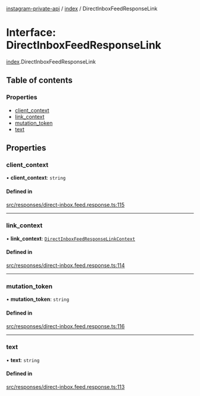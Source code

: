 [instagram-private-api](../../README.md) / [index](../../modules/index.md) / DirectInboxFeedResponseLink

# Interface: DirectInboxFeedResponseLink

[index](../../modules/index.md).DirectInboxFeedResponseLink

## Table of contents

### Properties

- [client\_context](DirectInboxFeedResponseLink.md#client_context)
- [link\_context](DirectInboxFeedResponseLink.md#link_context)
- [mutation\_token](DirectInboxFeedResponseLink.md#mutation_token)
- [text](DirectInboxFeedResponseLink.md#text)

## Properties

### client\_context

• **client\_context**: `string`

#### Defined in

[src/responses/direct-inbox.feed.response.ts:115](https://github.com/Nerixyz/instagram-private-api/blob/0e0721c/src/responses/direct-inbox.feed.response.ts#L115)

___

### link\_context

• **link\_context**: [`DirectInboxFeedResponseLinkContext`](DirectInboxFeedResponseLinkContext.md)

#### Defined in

[src/responses/direct-inbox.feed.response.ts:114](https://github.com/Nerixyz/instagram-private-api/blob/0e0721c/src/responses/direct-inbox.feed.response.ts#L114)

___

### mutation\_token

• **mutation\_token**: `string`

#### Defined in

[src/responses/direct-inbox.feed.response.ts:116](https://github.com/Nerixyz/instagram-private-api/blob/0e0721c/src/responses/direct-inbox.feed.response.ts#L116)

___

### text

• **text**: `string`

#### Defined in

[src/responses/direct-inbox.feed.response.ts:113](https://github.com/Nerixyz/instagram-private-api/blob/0e0721c/src/responses/direct-inbox.feed.response.ts#L113)
